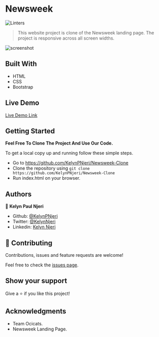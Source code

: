 # Newsweek

![Linters](https://github.com/KelynPNjeri/Newsweek-Clone/workflows/Linters/badge.svg?branch=develop)

> This website project is clone of the Newsweek landing page. The project is
> responsive across all screen widths.

![screenshot](./assets/images/tnw.png)

## Built With

- HTML
- CSS
- Bootstrap

## Live Demo

[Live Demo Link](https://raw.githack.com/KelynPNjeri/Newsweek-Clone/develop/index.html)

## Getting Started

**Feel Free To Clone The Project And Use Our Code.**

To get a local copy up and running follow these simple steps.

- Go to https://github.com/KelynPNjeri/Newsweek-Clone
- Clone the repository using
  `git clone https://github.com/KelynPNjeri/Newsweek-Clone`
- Run index.html on your browser.

## Authors

👤 **Kelyn Paul Njeri**

- Github: [@KelynPNjeri](https://github.com/KelynPNjeri)
- Twitter: [@KelynNjeri](https://twitter.com/KelynNjeri)
- Linkedin: [Kelyn Njeri](https://www.linkedin.com/in/kelyn-paul)

## 🤝 Contributing

Contributions, issues and feature requests are welcome!

Feel free to check the [issues page](issues/).

## Show your support

Give a ⭐️ if you like this project!

## Acknowledgments

- Team Ocicats.
- Newsweek Landing Page.
